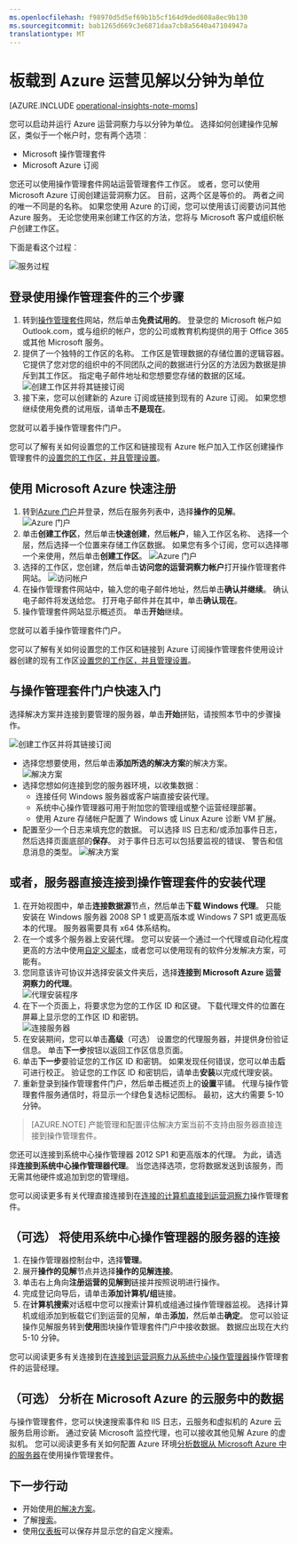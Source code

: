 ```yaml
---
ms.openlocfilehash: f98970d5d5ef69b1b5cf164d9ded608a8ec9b130
ms.sourcegitcommit: bab1265d669c3e6871daa7cb8a5640a47104947a
translationtype: MT
---
```

<properties
    pageTitle="板载运营的见解到以分钟为单位 |Microsoft Azure"
    description="了解如何您可以设置与 Azure 运营见解以分钟为单位"
    services="operational-insights"
    documentationCenter=""
    authors="bandersmsft"
    manager="jwhit"
    editor=""/>

<tags
    ms.service="operational-insights"
    ms.workload="operational-insights"
    ms.tgt_pltfrm="na"
    ms.devlang="na"
    ms.topic="hero-article"
    ms.date="08/27/2015"
    ms.author="banders"/>

# 板载到 Azure 运营见解以分钟为单位


[AZURE.INCLUDE [operational-insights-note-moms](../../includes/operational-insights-note-moms.md)]

您可以启动并运行 Azure 运营洞察力与以分钟为单位。 选择如何创建操作见解区，类似于一个帐户时，您有两个选项︰

- Microsoft 操作管理套件
- Microsoft Azure 订阅

您还可以使用操作管理套件网站运营管理套件工作区。 或者，您可以使用 Microsoft Azure 订阅创建运营洞察力区。 目前，这两个区是等价的。 两者之间的唯一不同是的名称。 如果您使用 Azure 的订阅，您可以使用该订阅要访问其他 Azure 服务。 无论您使用来创建工作区的方法，您将与 Microsoft 客户或组织帐户创建工作区。

下面是看这个过程︰

![服务过程](./media/operational-insights-onboard-in-minutes/onboard-oms.png)

## 登录使用操作管理套件的三个步骤

1. 转到[操作管理套件](http://microsoft.com/oms)网站，然后单击**免费试用的**。 登录您的 Microsoft 帐户如 Outlook.com，或与组织的帐户，您的公司或教育机构提供的用于 Office 365 或其他 Microsoft 服务。
2. 提供了一个独特的工作区的名称。 工作区是管理数据的存储位置的逻辑容器。 它提供了您对您的组织中的不同团队之间的数据进行分区的方法因为数据是排斥到其工作区。 指定电子邮件地址和您想要您存储的数据的区域。  
    ![创建工作区并将其链接订阅](./media/operational-insights-onboard-in-minutes/create-workspace-link-sub.png)
3. 接下来，您可以创建新的 Azure 订阅或链接到现有的 Azure 订阅。 如果您想继续使用免费的试用版，请单击**不是现在**。

您就可以着手操作管理套件门户。

您可以了解有关如何设置您的工作区和链接现有 Azure 帐户加入工作区创建操作管理套件的[设置您的工作区，并且管理设置](operational-insights-setup-workspace.md)。

## 使用 Microsoft Azure 快速注册

1. 转到[Azure 门户](https://manage.windowsazure.com)并登录，然后在服务列表中，选择**操作的见解**。
    ![Azure 门户](./media/operational-insights-onboard-in-minutes/azure-portal-op-insights.png)
2. 单击**创建工作区**，然后单击**快速创建**，然后**帐户**，输入工作区名称、 选择一个层，然后选择一个位置来存储工作区数据。 如果您有多个订阅，您可以选择哪一个来使用，然后单击**创建工作区**。
    ![Azure 门户](./media/operational-insights-onboard-in-minutes/quick-create.png)
3. 选择的工作区，您创建，然后单击**访问您的运营洞察力帐户**打开操作管理套件网站。
    ![访问帐户](./media/operational-insights-onboard-in-minutes/visit-account.png)
4. 在操作管理套件网站中，输入您的电子邮件地址，然后单击**确认并继续**。 确认电子邮件将发送给您。 打开电子邮件并在其中，单击**确认现在**。
5. 操作管理套件网站显示概述页。 单击**开始**继续。

您就可以着手操作管理套件门户。

您可以了解有关如何设置您的工作区和链接到 Azure 订阅操作管理套件使用设计器创建的现有工作区[设置您的工作区，并且管理设置](operational-insights-setup-workspace.md)。

## 与操作管理套件门户快速入门
选择解决方案并连接到要管理的服务器，单击**开始**拼贴，请按照本节中的步骤操作。  

![创建工作区并将其链接订阅](./media/operational-insights-onboard-in-minutes/get-started.png)  

- 选择您想要使用，然后单击**添加所选的解决方案**的解决方案。  
    ![解决方案](./media/operational-insights-onboard-in-minutes/solutions.png)
- 选择您想如何连接到您的服务器环境，以收集数据︰
    - 连接任何 Windows 服务器或客户端直接安装代理。
    - 系统中心操作管理器可用于附加您的管理组或整个运营经理部署。
    - 使用 Azure 存储帐户配置了 Windows 或 Linux Azure 诊断 VM 扩展。
- 配置至少一个日志来填充您的数据。 可以选择 IIS 日志和/或添加事件日志，然后选择页面底部的**保存**。 对于事件日志可以包括要监视的错误、 警告和信息消息的类型。
    ![解决方案](./media/operational-insights-onboard-in-minutes/logs.png)

## 或者，服务器直接连接到操作管理套件的安装代理
1. 在开始视图中，单击**连接数据源**节点，然后单击**下载 Windows 代理**。 只能安装在 Windows 服务器 2008 SP 1 或更高版本或 Windows 7 SP1 或更高版本的代理。 服务器需要具有 x64 体系结构。
2. 在一个或多个服务器上安装代理。 您可以安装一个通过一个代理或自动化程度更高的方法中使用[自定义脚本](operational-insights-direct-agent.md#configure-the-microsoft-monitoring-agent-optional)，或者您可以使用现有的软件分发解决方案，可能有。
3. 您同意该许可协议并选择安装文件夹后，选择**连接到 Microsoft Azure 运营洞察力的代理**。  
    ![代理安装程序](./media/operational-insights-onboard-in-minutes/agent.png)
4. 在下一个页面上，将要求您为您的工作区 ID 和区键。 下载代理文件的位置在屏幕上显示您的工作区 ID 和密钥。  
    ![连接服务器](./media/operational-insights-onboard-in-minutes/key.png)
5. 在安装期间，您可以单击**高级**（可选） 设置您的代理服务器，并提供身份验证信息。 单击**下一步**按钮以返回工作区信息页面。
6. 单击**下一步**要验证您的工作区 ID 和密钥。 如果发现任何错误，您可以单击**后**可进行校正。 验证您的工作区 ID 和密钥后，请单击**安装**以完成代理安装。
7. 重新登录到操作管理套件门户，然后单击概述页上的**设置**平铺。 代理与操作管理套件服务通信时，将显示一个绿色复选标记图标。 最初，这大约需要 5-10 分钟。

> [AZURE.NOTE] 产能管理和配置评估解决方案当前不支持由服务器直接连接到操作管理套件。

您还可以连接到系统中心操作管理器 2012 SP1 和更高版本的代理。 为此，请选择**连接到系统中心操作管理器代理**。 当您选择选项，您将数据发送到该服务，而无需其他硬件或追加到您的管理组。

您可以阅读更多有关代理直接连接到在[连接的计算机直接到运营洞察力](operational-insights-direct-agent.md)操作管理套件。

## （可选） 将使用系统中心操作管理器的服务器的连接

1. 在操作管理器控制台中，选择**管理**。
2. 展开**操作的见解**节点并选择**操作的见解连接**。
3. 单击右上角向**注册运营的见解到**链接并按照说明进行操作。
4. 完成登记向导后，请单击**添加计算机/组**链接。
5. 在**计算机搜索**对话框中您可以搜索计算机或组通过操作管理器监视。 选择计算机或组添加到板载它们到运营的见解，单击**添加**，然后单击**确定**。 您可以验证操作见解服务转到**使用**图块操作管理套件门户中接收数据。 数据应出现在大约 5-10 分钟。

您可以阅读更多有关连接到在[连接到运营洞察力从系统中心操作管理器](operational-insights-connect-scom.md)操作管理套件的运营经理。

## （可选） 分析在 Microsoft Azure 的云服务中的数据

与操作管理套件，您可以快速搜索事件和 IIS 日志，云服务和虚拟机的 Azure 云服务启用诊断。 通过安装 Microsoft 监控代理，也可以接收其他见解 Azure 的虚拟机。 您可以阅读更多有关如何配置 Azure 环境[分析数据从 Microsoft Azure 中的服务器](operational-insights-analyze-data-azure.md)在使用操作管理套件。


## 下一步行动
- 开始使用[的解决方案](operational-insights-solutions.md)。
- 了解[搜索](operational-insights-search.md)。
- 使用[仪表板](operational-insights-use-dashboards.md)可以保存并显示您的自定义搜索。
